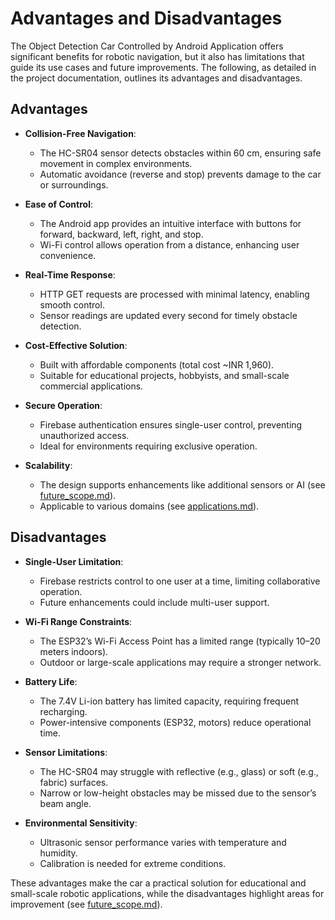 # Advantages and Disadvantages

The Object Detection Car Controlled by Android Application offers significant benefits for robotic navigation, but it also has limitations that guide its use cases and future improvements. The following, as detailed in the project documentation, outlines its advantages and disadvantages.

## Advantages
- **Collision-Free Navigation**:
  - The HC-SR04 sensor detects obstacles within 60 cm, ensuring safe movement in complex environments.
  - Automatic avoidance (reverse and stop) prevents damage to the car or surroundings.

- **Ease of Control**:
  - The Android app provides an intuitive interface with buttons for forward, backward, left, right, and stop.
  - Wi-Fi control allows operation from a distance, enhancing user convenience.

- **Real-Time Response**:
  - HTTP GET requests are processed with minimal latency, enabling smooth control.
  - Sensor readings are updated every second for timely obstacle detection.

- **Cost-Effective Solution**:
  - Built with affordable components (total cost ~INR 1,960).
  - Suitable for educational projects, hobbyists, and small-scale commercial applications.

- **Secure Operation**:
  - Firebase authentication ensures single-user control, preventing unauthorized access.
  - Ideal for environments requiring exclusive operation.

- **Scalability**:
  - The design supports enhancements like additional sensors or AI (see [future_scope.md](future_scope.markdown)).
  - Applicable to various domains (see [applications.md](applications.markdown)).

## Disadvantages
- **Single-User Limitation**:
  - Firebase restricts control to one user at a time, limiting collaborative operation.
  - Future enhancements could include multi-user support.

- **Wi-Fi Range Constraints**:
  - The ESP32’s Wi-Fi Access Point has a limited range (typically 10–20 meters indoors).
  - Outdoor or large-scale applications may require a stronger network.

- **Battery Life**:
  - The 7.4V Li-ion battery has limited capacity, requiring frequent recharging.
  - Power-intensive components (ESP32, motors) reduce operational time.

- **Sensor Limitations**:
  - The HC-SR04 may struggle with reflective (e.g., glass) or soft (e.g., fabric) surfaces.
  - Narrow or low-height obstacles may be missed due to the sensor’s beam angle.

- **Environmental Sensitivity**:
  - Ultrasonic sensor performance varies with temperature and humidity.
  - Calibration is needed for extreme conditions.

These advantages make the car a practical solution for educational and small-scale robotic applications, while the disadvantages highlight areas for improvement (see [future_scope.md](future_scope.markdown)).
